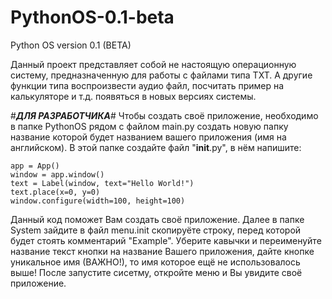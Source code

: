 # PythonOS-0.1-beta
Python OS version 0.1 (BETA)

Данный проект представляет собой не настоящую
операционную систему, предназначенную для
работы с файлами типа TXT. А другие
функции типа воспроизвести аудио файл,
посчитать пример на калькуляторе и т.д.
появяться в новых версиях системы.

#___ДЛЯ РАЗРАБОТЧИКА___#
Чтобы создать своё приложение, необходимо
в папке PythonOS рядом с файлом main.py
создать новую папку название которой будет
названием вашего приложения (имя на английском).
В этой папке создайте файл "__init__.py", в
нём напишите:

```
app = App()
window = app.window()
text = Label(window, text="Hello World!")
text.place(x=0, y=0)
window.configure(width=100, height=100)
```

Данный код поможет Вам создать своё приложение.
Далее в папке System зайдите в файл menu.init
скопируёте строку, перед которой будет стоять
комментарий "Example". Уберите кавычки и
переименуйте название текст кнопки на
название Вашего приложения, дайте кнопке
уникальное имя (ВАЖНО!), то имя которое
ещё не использовалось выше!
После запустите сисетму, откройте меню и
Вы увидите своё приложение.
